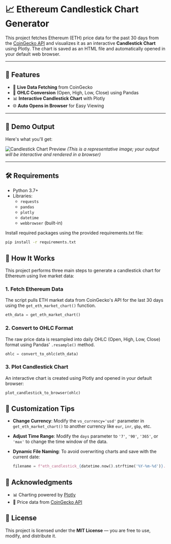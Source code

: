 # 📈 Ethereum Candlestick Chart Generator

This project fetches Ethereum (ETH) price data for the past 30 days from the [CoinGecko API](https://www.coingecko.com/en/api) and visualizes it as an interactive **Candlestick Chart** using Plotly. The chart is saved as an HTML file and automatically opened in your default web browser.

---

## 🔧 Features

- 📡 **Live Data Fetching** from CoinGecko
- 🔄 **OHLC Conversion** (Open, High, Low, Close) using Pandas
- 📊 **Interactive Candlestick Chart** with Plotly
- 🌐 **Auto Opens in Browser** for Easy Viewing

---

## 🧪 Demo Output

Here's what you'll get:

![Candlestick Chart Preview](https://static.vecteezy.com/system/resources/previews/017/130/199/non_2x/business-candle-stick-graph-chart-of-stock-market-investment-trading-on-background-design-bullish-point-trend-of-graph-illustration-free-vector.jpg)
*(This is a representative image; your output will be interactive and rendered in a browser)*

---

## 🛠️ Requirements

- Python 3.7+
- Libraries:
  - `requests`
  - `pandas`
  - `plotly`
  - `datetime`
  - `webbrowser` (built-in)

Install required packages using the provided requirements.txt file:

```bash
pip install -r requirements.txt
```
## 🚀 How It Works

This project performs three main steps to generate a candlestick chart for Ethereum using live market data:

### 1. **Fetch Ethereum Data**
The script pulls ETH market data from CoinGecko's API for the last 30 days using the `get_eth_market_chart()` function.

```python
eth_data = get_eth_market_chart()
```
### 2. **Convert to OHLC Format**
The raw price data is resampled into daily OHLC (Open, High, Low, Close) format using Pandas' `.resample()` method.

```python
ohlc = convert_to_ohlc(eth_data)
```
### 3. **Plot Candlestick Chart**
An interactive chart is created using Plotly and opened in your default browser:

```python
plot_candlestick_to_browser(ohlc)
```
## 📌 Customization Tips

- **Change Currency**:
  Modify the `vs_currency='usd'` parameter in `get_eth_market_chart()` to another currency like `eur`, `inr`, `gbp`, etc.

- **Adjust Time Range**:
  Modify the `days` parameter to `'7'`, `'90'`, `'365'`, or `'max'` to change the time window of the data.

- **Dynamic File Naming**:
  To avoid overwriting charts and save with the current date:
  ```python
  filename = f"eth_candlestick_{datetime.now().strftime('%Y-%m-%d')}.html"

## 🙌 Acknowledgments

- 📊 Charting powered by [Plotly](https://plotly.com/python/)
- 📡 Price data from [CoinGecko API](https://www.coingecko.com/en/api)

## 📜 License

This project is licensed under the **MIT License** — you are free to use, modify, and distribute it.



